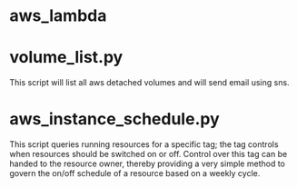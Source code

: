 # aws_lambda

# volume_list.py
This script will list all aws detached volumes and will send email using sns.

# aws_instance_schedule.py

This script queries running resources for a specific tag; the tag controls when resources should be switched on or off. Control over this tag can be handed to the resource owner, thereby providing a very simple method to govern the on/off schedule of a resource based on a weekly cycle.
